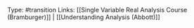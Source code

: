 Type: #transition
Links: [[Single Variable Real Analysis Course (Bramburger)]] | [[Understanding Analysis (Abbott)]]
